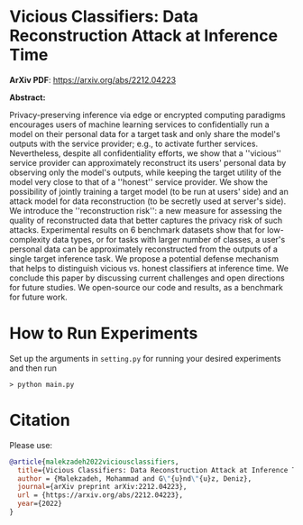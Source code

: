 # Vicious Classifiers: Data Reconstruction Attack at Inference Time

**ArXiv PDF**: https://arxiv.org/abs/2212.04223

**Abstract:**

Privacy-preserving inference via edge or encrypted computing paradigms encourages users of machine learning services to confidentially run a model on their personal data for a target task and only share the model's outputs with the service provider; e.g., to activate further services. Nevertheless, despite all confidentiality efforts, we show that a ''vicious'' service provider can approximately reconstruct its users' personal data by observing only the model's outputs, while keeping the target utility of the model very close to that of a ''honest'' service provider. We show the possibility of jointly training a target model (to be run at users' side) and an attack model for data reconstruction (to be secretly used at server's side). We introduce the ''reconstruction risk'': a new measure for assessing the quality of reconstructed data that better captures the privacy risk of such attacks. Experimental results on 6 benchmark datasets show that for low-complexity data types, or for tasks with larger number of classes, a user's personal data can be approximately reconstructed from the outputs of a single target inference task. We propose a potential defense mechanism that helps to distinguish vicious vs. honest classifiers at inference time. We conclude this paper by discussing current challenges and open directions for future studies. We open-source our code and results, as a benchmark for future work.

# How to Run Experiments

Set up the arguments in `setting.py` for running your desired experiments and then run
```
> python main.py 
```


# Citation
Please use:
```bibtex
@article{malekzadeh2022viciousclassifiers,
  title={Vicious Classifiers: Data Reconstruction Attack at Inference Time},
  author = {Malekzadeh, Mohammad and G\"{u}nd\"{u}z, Deniz},
  journal={arXiv preprint arXiv:2212.04223},
  url = {https://arxiv.org/abs/2212.04223},
  year={2022}
}
```
